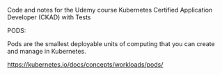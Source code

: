 Code and notes for the Udemy course
Kubernetes Certified Application Developer (CKAD) with Tests

PODS:

Pods are the smallest deployable units of computing that you can create and manage in Kubernetes.

https://kubernetes.io/docs/concepts/workloads/pods/
